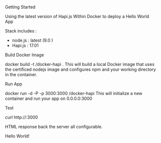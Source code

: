Getting Started

Using the latest version of Hapi.js Within Docker to deploy a Hello World App 

Stack includes : 
- node.js : latest  (9.0 )
- Hapi.js  : 17.01 

Build Docker Image

docker build -t <yourname>/docker-hapi .
This will build a local Docker image that uses the certificed nodejs image and configures npm and your working directory in the container.

Run App 

docker run -d -P -p 3000:3000 <yourname>/docker-hapi
This will initialize a new container and run your app on 0.0.0.0:3000 


Test

curl http://<ip>:3000

HTML response back the server all configurable.

Hello World!